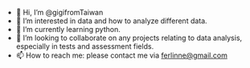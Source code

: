 - 👋 Hi, I’m @gigifromTaiwan
- 👀 I’m interested in data and how to analyze different data.
- 🌱 I’m currently learning python.
- 💞️ I’m looking to collaborate on any projects relating to data analysis, especially in tests and assessment fields.
- 📫 How to reach me: please contact me via ferlinne@gmail.com

<!---
gigifromTaiwan/gigifromTaiwan is a ✨ special ✨ repository because its `README.md` (this file) appears on your GitHub profile.
You can click the Preview link to take a look at your changes.
--->

